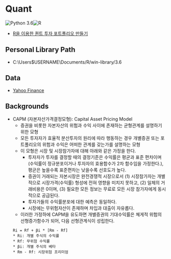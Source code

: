 # Quant
![Python 3.6](https://img.shields.io/badge/Python-3.6-blue.svg)![R](https://img.shields.io/badge/R-yellow.svg)

* [R을 이용한 퀀트 투자 포트폴리오 만들기](https://hyunyulhenry.github.io/quant_cookbook/)

## Personal Library Path
* C:\Users\$USERNAME\Documents/R/win-library/3.6

## Data
* [Yahoo Finance](https://finance.yahoo.com/)

## Backgrounds
* CAPM (자본자산가격결정모형): Capital Asset Pricing Model
    - 증권을 비롯한 자본자산의 위험과 수익 사이에 존재하는 균형관계를 설명하기 위한 모형
    - 모든 투자자가 효율적 분산투자의 원리에 따라 행동하는 경우 개별증권 또는 포트폴리오의 위험과 수익은 어떠한 관계를 갖는가를 설명하는 모형
    - 이 모형은 시장 및 시장참가자에 대해 아래와 같은 가정을 한다.
        - 투자자가 투자를 결정할 때의 결정기준은 수익률은 평균과 표준 편차이며(수익률이 정규분포이거나 투자자의 효용함수가 2차 함수임을 가정한다.), 평균은 높을수록 표준편차는 낮을수록 선호도가 높다.
        - 증권이 거래되는 자본시장은 완전경쟁적 시장으로서 (1) 시장참가자는 개별적으로 시장가격(수익률) 형성에 전혀 영향을 미치지 못하고, (2) 일체의 거래비용은 0이며, (3) 필요한 모든 정보는 무료로 모든 시장 참가자에게 동시적으로 공급된다.
        - 투자가들의 수익률분포에 대한 예측은 동일하다.
        - 시장에는 무위험자산이 존재하며 차입과 대출이 자유롭다.
    - 이러한 가정하에 CAPM을 유도하면 개별증권의 기대수익률은 쳬게적 위험의 선형증가함수가 되어, 다음 선형관계식이 성립한다.
    ```
    Ri = Rf + βi * [Rm - Rf]
    * Ri: 개별 주식의 수익률
    * Rf: 무위험 수익률
    * βi: 개별 주식의 베타
    * Rm - Rf: 시장위험 프리미엄
    ```
